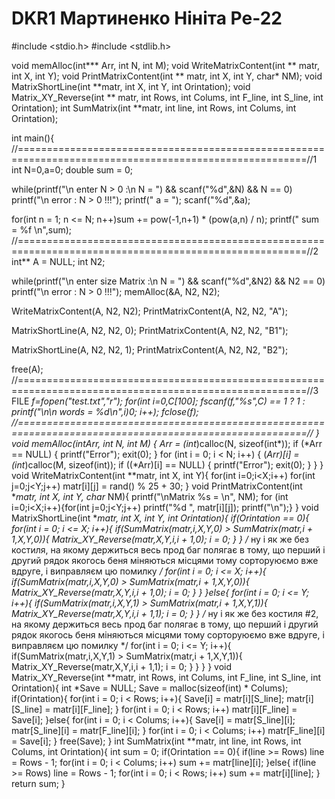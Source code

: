 # DKR1 Мартиненко Нініта Ре-22


#include <stdio.h>
#include <stdlib.h>

void memAlloc(int*** Arr, int N, int M);
void WriteMatrixContent(int ** matr, int X, int Y);
void PrintMatrixContent(int ** matr, int X, int Y, char* NM);
void MatrixShortLine(int **matr, int X, int Y, int Orintation);
void Matrix_XY_Reverse(int ** matr, int Rows, int Colums, int F_line, int S_line, int Orintation);
int SumMatrix(int **matr, int line, int Rows, int Colums, int Orintation);

int main(){
//========================================================================================================//1
  int N=0,a=0;
  double sum = 0;

  while(printf("\n enter N > 0 :\n N = ") && scanf("%d",&N) && N == 0) printf("\n error : N > 0 !!!");
  printf(" a = ");
  scanf("%d",&a);

  for(int n = 1; n <= N; n++)sum += pow(-1,n+1) * (pow(a,n) / n);
  printf(" sum = %f \n",sum);
//========================================================================================================//2
  int** A = NULL;
  int N2;

  while(printf("\n enter size Matrix :\n N = ") && scanf("%d",&N2) && N2 == 0) printf("\n error : N > 0 !!!");
  memAlloc(&A, N2, N2);

  WriteMatrixContent(A, N2, N2);
  PrintMatrixContent(A, N2, N2, "A");

  MatrixShortLine(A, N2, N2, 0);
  PrintMatrixContent(A, N2, N2, "B1");

  MatrixShortLine(A, N2, N2, 1);
  PrintMatrixContent(A, N2, N2, "B2");

  free(A);
//========================================================================================================//3
  FILE *f=fopen("test.txt","r");
  for(int i=0,C[100]; fscanf(f,"%s",C) == 1 ? 1 : printf("\n\n words = %d\n",i)*0; i++);
  fclose(f);
//========================================================================================================//
}
void memAlloc(int***Arr, int N, int M) {
  *Arr = (int**)calloc(N, sizeof(int*));
  if (*Arr == NULL) {
    printf("Error");
    exit(0);
  }
  for (int i = 0; i < N; i++) {
    (*Arr)[i] = (int*)calloc(M, sizeof(int));
    if ((*Arr)[i] == NULL) {
      printf("Error");
      exit(0);
    }
  }
}
void WriteMatrixContent(int **matr, int X, int Y){ 
   for(int i=0;i<X;i++) for(int j=0;j<Y;j++) matr[i][j] = rand() % 25 + 30;
}
void PrintMatrixContent(int **matr, int X, int Y, char* NM){
   printf("\nMatrix %s = \n", NM);
   for (int i=0;i<X;i++){for(int j=0;j<Y;j++) printf("%d ", matr[i][j]); printf("\n");}
}
void MatrixShortLine(int **matr, int X, int Y, int Orintation){
 if(Orintation == 0){
    for(int i = 0; i <= X; i++){
        if(SumMatrix(matr,i,X,Y,0) > SumMatrix(matr,i + 1,X,Y,0)){
           Matrix_XY_Reverse(matr,X,Y,i,i + 1,0);
           i = 0;
        }
    }
/*
  ну і як же без костиля, на якому держиться весь прод
  баг полягає в тому, що перший і другий рядок якогось беня міняються місцями
  тому сорторуюємо вже вдруге, і виправляєм цю помилку
*/
    for(int i = 0; i <= X; i++){
      if(SumMatrix(matr,i,X,Y,0) > SumMatrix(matr,i + 1,X,Y,0)){
         Matrix_XY_Reverse(matr,X,Y,i,i + 1,0);
         i = 0;
        }
    }
 }else{
    for(int i = 0; i <= Y; i++){
        if(SumMatrix(matr,i,X,Y,1) > SumMatrix(matr,i + 1,X,Y,1)){
           Matrix_XY_Reverse(matr,X,Y,i,i + 1,1);
           i = 0;
        }
    }
/*
  ну і як же без костиля #2, на якому держиться весь прод
  баг полягає в тому, що перший і другий рядок якогось беня міняються місцями
  тому сорторуюємо вже вдруге, і виправляєм цю помилку
*/
    for(int i = 0; i <= Y; i++){
      if(SumMatrix(matr,i,X,Y,1) > SumMatrix(matr,i + 1,X,Y,1)){
         Matrix_XY_Reverse(matr,X,Y,i,i + 1,1);
         i = 0;
        }
    }
 }
}
void Matrix_XY_Reverse(int **matr, int Rows, int Colums, int F_line, int S_line, int Orintation){
 int *Save = NULL;
 Save = malloc(sizeof(int) * Colums);
 if(Orintation){
   for(int i = 0; i < Rows; i++){
      Save[i] = matr[i][S_line];
      matr[i][S_line] = matr[i][F_line];
   }
   for(int i = 0; i < Rows; i++) matr[i][F_line] = Save[i];
 }else{
   for(int i = 0; i < Colums; i++){
      Save[i] = matr[S_line][i];
      matr[S_line][i] = matr[F_line][i];
   }
   for(int i = 0; i < Colums; i++) matr[F_line][i] = Save[i];
 }
 free(Save);
}
int SumMatrix(int **matr, int line, int Rows, int Colums, int Orintation){
 int sum = 0;
 if(Orintation == 0){
    if(line >= Rows) line = Rows - 1;
    for(int i = 0; i < Colums; i++) sum += matr[line][i];
 }else{
    if(line >= Rows) line = Rows - 1;
    for(int i = 0; i < Rows; i++) sum += matr[i][line];
 }
  return sum;
}

